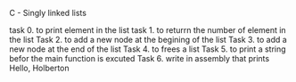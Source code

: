 C - Singly linked lists

task 0. to print element in the list
task 1. to returrn the number of element in the list
Task 2. to add a new node at the begining of the list
Task 3. to add a new node at the end of the list
Task 4. to frees a list
Task 5. to print a string befor the main function is excuted
Task 6. write in assembly that prints Hello, Holberton
